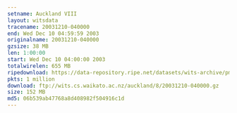 ```yaml
---
setname: Auckland VIII
layout: witsdata
tracename: 20031210-040000
end: Wed Dec 10 04:59:59 2003
originalname: 20031210-040000
gzsize: 38 MB
len: 1:00:00
start: Wed Dec 10 04:00:00 2003
totalwirelen: 655 MB
ripedownload: https://data-repository.ripe.net/datasets/wits-archive/pma/long/auck/8//20031210-040000.gz
pkts: 1 million
download: ftp://wits.cs.waikato.ac.nz/auckland/8/20031210-040000.gz
size: 152 MB
md5: 06b539ab47768a8d408982f504916c1d
---
```

